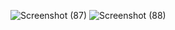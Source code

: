 ![Screenshot (87)](https://github.com/user-attachments/assets/318f2462-3738-4b55-88f9-f6c7ae9c96a2)
![Screenshot (88)](https://github.com/user-attachments/assets/d58454e3-48d6-4044-829e-8a29b6357883)

